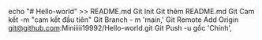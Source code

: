 echo "# Hello-world" >> README.md
Git Init
Git thêm README.md
Git Cam kết -m "cam kết đầu tiên"
Git Branch - m 'main,'
Git Remote Add Origin git@github.com:Miniiiii19992/Hello-world.git
Git Push -u gốc 'Chính',

